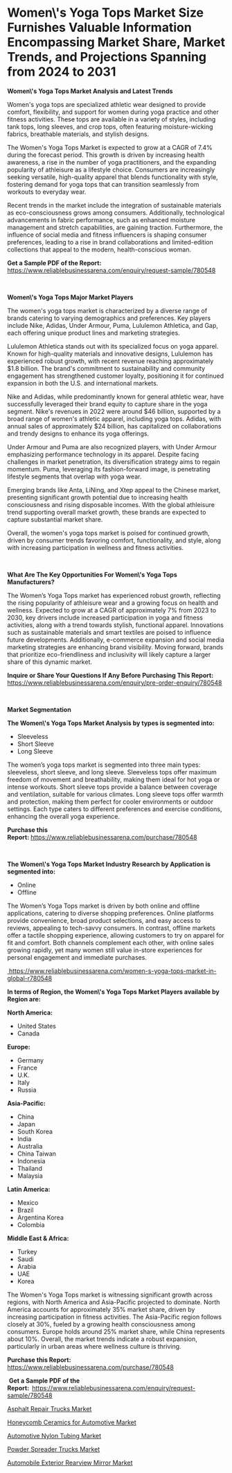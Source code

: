 <p><h1>Women\'s Yoga Tops Market Size Furnishes Valuable Information Encompassing Market Share, Market Trends, and Projections Spanning from 2024 to 2031</h1></p><p><strong>Women\'s Yoga Tops Market Analysis and Latest Trends</strong></p>
<p><p>Women's yoga tops are specialized athletic wear designed to provide comfort, flexibility, and support for women during yoga practice and other fitness activities. These tops are available in a variety of styles, including tank tops, long sleeves, and crop tops, often featuring moisture-wicking fabrics, breathable materials, and stylish designs.</p><p>The Women's Yoga Tops Market is expected to grow at a CAGR of 7.4% during the forecast period. This growth is driven by increasing health awareness, a rise in the number of yoga practitioners, and the expanding popularity of athleisure as a lifestyle choice. Consumers are increasingly seeking versatile, high-quality apparel that blends functionality with style, fostering demand for yoga tops that can transition seamlessly from workouts to everyday wear.</p><p>Recent trends in the market include the integration of sustainable materials as eco-consciousness grows among consumers. Additionally, technological advancements in fabric performance, such as enhanced moisture management and stretch capabilities, are gaining traction. Furthermore, the influence of social media and fitness influencers is shaping consumer preferences, leading to a rise in brand collaborations and limited-edition collections that appeal to the modern, health-conscious woman.</p></p>
<p><strong>Get a Sample PDF of the Report:&nbsp;</strong> <a href="https://www.reliablebusinessarena.com/enquiry/request-sample/780548?utm_campaign=1557&utm_medium=2&utm_source=Github&utm_content=ia&utm_term=15102024&utm_id=womens-yoga-tops">https://www.reliablebusinessarena.com/enquiry/request-sample/780548</a></p>
<p>&nbsp;</p>
<p><strong>Women\'s Yoga Tops Major Market Players</strong></p>
<p><p>The women's yoga tops market is characterized by a diverse range of brands catering to varying demographics and preferences. Key players include Nike, Adidas, Under Armour, Puma, Lululemon Athletica, and Gap, each offering unique product lines and marketing strategies.</p><p>Lululemon Athletica stands out with its specialized focus on yoga apparel. Known for high-quality materials and innovative designs, Lululemon has experienced robust growth, with recent revenue reaching approximately $1.8 billion. The brand's commitment to sustainability and community engagement has strengthened customer loyalty, positioning it for continued expansion in both the U.S. and international markets.</p><p>Nike and Adidas, while predominantly known for general athletic wear, have successfully leveraged their brand equity to capture share in the yoga segment. Nike's revenues in 2022 were around $46 billion, supported by a broad range of women's athletic apparel, including yoga tops. Adidas, with annual sales of approximately $24 billion, has capitalized on collaborations and trendy designs to enhance its yoga offerings.</p><p>Under Armour and Puma are also recognized players, with Under Armour emphasizing performance technology in its apparel. Despite facing challenges in market penetration, its diversification strategy aims to regain momentum. Puma, leveraging its fashion-forward image, is penetrating lifestyle segments that overlap with yoga wear.</p><p>Emerging brands like Anta, LiNing, and Xtep appeal to the Chinese market, presenting significant growth potential due to increasing health consciousness and rising disposable incomes. With the global athleisure trend supporting overall market growth, these brands are expected to capture substantial market share.</p><p>Overall, the women's yoga tops market is poised for continued growth, driven by consumer trends favoring comfort, functionality, and style, along with increasing participation in wellness and fitness activities.</p></p>
<p>&nbsp;</p>
<p><strong>What Are The Key Opportunities For Women\'s Yoga Tops Manufacturers?</strong></p>
<p><p>The Women’s Yoga Tops market has experienced robust growth, reflecting the rising popularity of athleisure wear and a growing focus on health and wellness. Expected to grow at a CAGR of approximately 7% from 2023 to 2030, key drivers include increased participation in yoga and fitness activities, along with a trend towards stylish, functional apparel. Innovations such as sustainable materials and smart textiles are poised to influence future developments. Additionally, e-commerce expansion and social media marketing strategies are enhancing brand visibility. Moving forward, brands that prioritize eco-friendliness and inclusivity will likely capture a larger share of this dynamic market.</p></p>
<p><strong>Inquire or Share Your Questions If Any Before Purchasing This Report:</strong> <a href="https://www.reliablebusinessarena.com/enquiry/pre-order-enquiry/780548?utm_campaign=1557&utm_medium=2&utm_source=Github&utm_content=ia&utm_term=15102024&utm_id=womens-yoga-tops">https://www.reliablebusinessarena.com/enquiry/pre-order-enquiry/780548</a></p>
<p>&nbsp;</p>
<p><strong>Market Segmentation</strong></p>
<p><strong>The Women\'s Yoga Tops Market Analysis by types is segmented into:</strong></p>
<p><ul><li>Sleeveless</li><li>Short Sleeve</li><li>Long Sleeve</li></ul></p>
<p><p>The women’s yoga tops market is segmented into three main types: sleeveless, short sleeve, and long sleeve. Sleeveless tops offer maximum freedom of movement and breathability, making them ideal for hot yoga or intense workouts. Short sleeve tops provide a balance between coverage and ventilation, suitable for various climates. Long sleeve tops offer warmth and protection, making them perfect for cooler environments or outdoor settings. Each type caters to different preferences and exercise conditions, enhancing the overall yoga experience.</p></p>
<p><strong>Purchase this Report:&nbsp;</strong><a href="https://www.reliablebusinessarena.com/purchase/780548?utm_campaign=1557&utm_medium=2&utm_source=Github&utm_content=ia&utm_term=15102024&utm_id=womens-yoga-tops">https://www.reliablebusinessarena.com/purchase/780548</a></p>
<p>&nbsp;</p>
<p><strong>The Women\'s Yoga Tops Market Industry Research by Application is segmented into:</strong></p>
<p><ul><li>Online</li><li>Offline</li></ul></p>
<p><p>The Women’s Yoga Tops market is driven by both online and offline applications, catering to diverse shopping preferences. Online platforms provide convenience, broad product selections, and easy access to reviews, appealing to tech-savvy consumers. In contrast, offline markets offer a tactile shopping experience, allowing customers to try on apparel for fit and comfort. Both channels complement each other, with online sales growing rapidly, yet many women still value in-store experiences for personal engagement and immediate purchases.</p></p>
<p><a href="https://www.reliablebusinessarena.com/women-s-yoga-tops-market-in-global-r780548?utm_campaign=1557&utm_medium=2&utm_source=Github&utm_content=ia&utm_term=15102024&utm_id=womens-yoga-tops">&nbsp;https://www.reliablebusinessarena.com/women-s-yoga-tops-market-in-global-r780548</a></p>
<p><strong>In terms of Region, the Women\'s Yoga Tops Market Players available by Region are:</strong></p>
<p>
    <p> <strong> North America: </strong>
        <ul>
            <li>United States</li>
            <li>Canada</li>
        </ul>
        </p> 
    <p> <strong> Europe: </strong>
        <ul>
            <li>Germany</li>
            <li>France</li>
            <li>U.K.</li>
            <li>Italy</li>
            <li>Russia</li>
        </ul>
        </p> 
    <p> <strong> Asia-Pacific: </strong>
        <ul>
            <li>China</li>
            <li>Japan</li>
            <li>South Korea</li>
            <li>India</li>
            <li>Australia</li>
            <li>China Taiwan</li>
            <li>Indonesia</li>
            <li>Thailand</li>
            <li>Malaysia</li>
        </ul>
        </p> 
    <p> <strong> Latin America: </strong>
        <ul>
            <li>Mexico</li>
            <li>Brazil</li>
            <li>Argentina Korea</li>
            <li>Colombia</li>
        </ul>
        </p> 
    <p> <strong> Middle East & Africa: </strong>
        <ul>
            <li>Turkey</li>
            <li>Saudi</li>
            <li>Arabia</li>
            <li>UAE</li>
            <li>Korea</li>
        </ul>
    </p>
    </p>
<p><p>The Women's Yoga Tops market is witnessing significant growth across regions, with North America and Asia-Pacific projected to dominate. North America accounts for approximately 35% market share, driven by increasing participation in fitness activities. The Asia-Pacific region follows closely at 30%, fueled by a growing health consciousness among consumers. Europe holds around 25% market share, while China represents about 10%. Overall, the market trends indicate a robust expansion, particularly in urban areas where wellness culture is thriving.</p></p>
<p><strong>Purchase this Report: </strong><a href="https://www.reliablebusinessarena.com/purchase/780548?utm_campaign=1557&utm_medium=2&utm_source=Github&utm_content=ia&utm_term=15102024&utm_id=womens-yoga-tops">https://www.reliablebusinessarena.com/purchase/780548</a></p>
<p>&nbsp;<strong>Get a Sample PDF of the Report:&nbsp;&nbsp;</strong><a href="https://www.reliablebusinessarena.com/enquiry/request-sample/780548?utm_campaign=1557&utm_medium=2&utm_source=Github&utm_content=ia&utm_term=15102024&utm_id=womens-yoga-tops">https://www.reliablebusinessarena.com/enquiry/request-sample/780548</a></p>
<p><strong></strong></p>
<p><p><a href="https://www.linkedin.com/pulse/asphalt-repair-trucks-market-analysis-product-segmentation-x0cjc?utm_campaign=1557&utm_medium=2&utm_source=Github&utm_content=ia&utm_term=15102024&utm_id=womens-yoga-tops">Asphalt Repair Trucks Market</a></p><p><a href="https://www.linkedin.com/pulse/market-insights-global-honeycomb-ceramics-automotive-bukhc?utm_campaign=1557&utm_medium=2&utm_source=Github&utm_content=ia&utm_term=15102024&utm_id=womens-yoga-tops">Honeycomb Ceramics for Automotive Market</a></p><p><a href="https://www.linkedin.com/pulse/navigating-automotive-nylon-tubing-market-expert-analysis-wgbbc?utm_campaign=1557&utm_medium=2&utm_source=Github&utm_content=ia&utm_term=15102024&utm_id=womens-yoga-tops">Automotive Nylon Tubing Market</a></p><p><a href="https://www.linkedin.com/pulse/insights-powder-spreader-trucks-industry-market-financial-status-wj5cc?utm_campaign=1557&utm_medium=2&utm_source=Github&utm_content=ia&utm_term=15102024&utm_id=womens-yoga-tops">Powder Spreader Trucks Market</a></p><p><a href="https://www.linkedin.com/pulse/automobile-exterior-rearview-mirror-market-overview-forecast-mkcqc?utm_campaign=1557&utm_medium=2&utm_source=Github&utm_content=ia&utm_term=15102024&utm_id=womens-yoga-tops">Automobile Exterior Rearview Mirror Market</a></p></p>